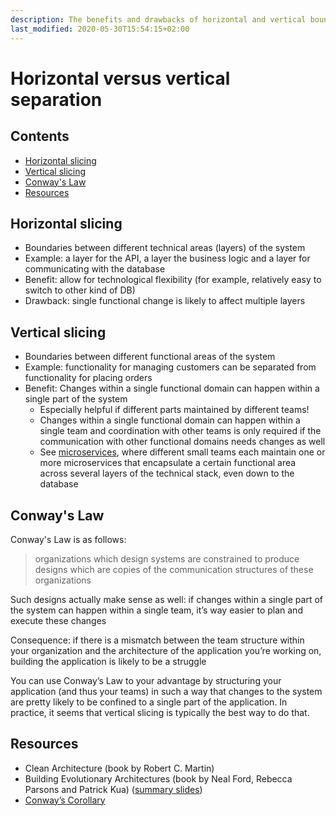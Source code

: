 ```yaml
---
description: The benefits and drawbacks of horizontal and vertical boundaries
last_modified: 2020-05-30T15:54:15+02:00
---
```


# Horizontal versus vertical separation

## Contents

-   [Horizontal slicing](#horizontal-slicing)
-   [Vertical slicing](#vertical-slicing)
-   [Conway's Law](#conways-law)
-   [Resources](#resources)

## Horizontal slicing

-   Boundaries between different technical areas (layers) of the system
-   Example: a layer for the API, a layer the business logic and a layer for communicating with the database
-   Benefit: allow for technological flexibility (for example, relatively easy to switch to other kind of DB)
-   Drawback: single functional change is likely to affect multiple layers

## Vertical slicing

-   Boundaries between different functional areas of the system
-   Example: functionality for managing customers can be separated from functionality for placing orders
-   Benefit: Changes within a single functional domain can happen within a single part of the system
    -   Especially helpful if different parts maintained by different teams!
    -   Changes within a single functional domain can happen within a single team and coordination with other teams is only required if the communication with other functional domains needs changes as well
    -   See [microservices](../reference-architectures/Microservices.md), where different small teams each maintain one or more microservices that encapsulate a certain functional area across several layers of the technical stack, even down to the database

## Conway's Law

Conway's Law is as follows:

> organizations which design systems are constrained to produce designs which are copies of the communication structures of these organizations

Such designs actually make sense as well: if changes within a single part of the system can happen within a single team, it’s way easier to plan and execute these changes

Consequence: if there is a mismatch between the team structure within your organization and the architecture of the application you’re working on, building the application is likely to be a struggle

You can use Conway’s Law to your advantage by structuring your application (and thus your teams) in such a way that changes to the system are pretty likely to be confined to a single part of the application. In practice, it seems that vertical slicing is typically the best way to do that.

## Resources

-   Clean Architecture (book by Robert C. Martin)
-   Building Evolutionary Architectures (book by Neal Ford, Rebecca Parsons and Patrick Kua) ([summary slides](http://nealford.com/downloads/Evolutionary_Architecture_Keynote_by_Neal_Ford.pdf))
-   [Conway’s Corollary](http://www.ianbicking.org/blog/2015/08/conways-corollary.html)

